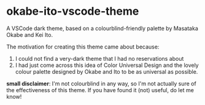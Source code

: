 # okabe-ito-vscode-theme
A VSCode dark theme, based on a colourblind-friendly palette by Masataka Okabe and Kei Ito.

The motivation for creating this theme came about because:
1. I could not find a very-dark theme that I had no reservations about
2. I had just come across this idea of Color Universal Design and the lovely colour palette designed by Okabe and Ito to be as universal as possible.

__small disclaimer__: I'm not colourblind in any way, so I'm not actually sure of the effectiveness of this theme.
If you have found it (not) useful, do let me know!
